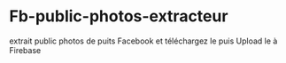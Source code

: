 # Fb-public-photos-extracteur
extrait public photos de puits Facebook et téléchargez le puis Upload le à Firebase 
